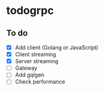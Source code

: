 # todogrpc

## To do

- [x] Add client (Golang or JavaScript)
- [x] Client streaming
- [x] Server streaming
- [ ] Gateway
- [ ] Add gqlgen
- [ ] Check performance
